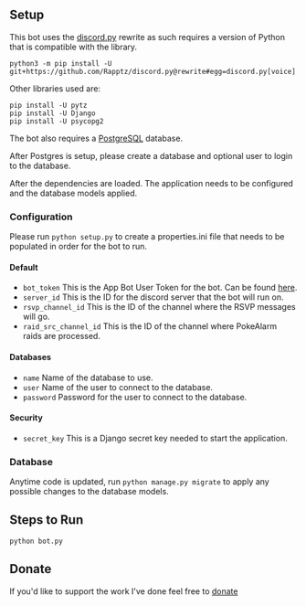 ## Setup
This bot uses the [discord.py](https://github.com/Rapptz/discord.py/tree/rewrite) rewrite as such requires a version of Python that is compatible with the library.

`python3 -m pip install -U git+https://github.com/Rapptz/discord.py@rewrite#egg=discord.py[voice]`

Other libraries used are:
```
pip install -U pytz
pip install -U Django
pip install -U psycopg2
```
The bot also requires a [PostgreSQL](https://www.postgresql.org/) database.

After Postgres is setup, please create a database and optional user to login to the database.

After the dependencies are loaded. The application needs to be configured and the database models applied.

### Configuration
Please run `python setup.py` to create a properties.ini file that needs to be populated in order for the bot to run.

#### Default
* `bot_token` This is the App Bot User Token for the bot. Can be found [here](https://discordapp.com/developers/applications/me).
* `server_id` This is the ID for the discord server that the bot will run on.
* `rsvp_channel_id` This is the ID of the channel where the RSVP messages will go.
* `raid_src_channel_id` This is the ID of the channel where PokeAlarm raids are processed. 

#### Databases
* `name` Name of the database to use.
* `user` Name of the user to connect to the database.
* `password` Password for the user to connect to the database.

#### Security
* `secret_key` This is a Django secret key needed to start the application.


### Database
Anytime code is updated, run `python manage.py migrate` to apply any possible changes to the database models.

## Steps to Run
```
python bot.py
```
## Donate
If you'd like to support the work I've done feel free to [donate](https://www.paypal.me/peterobrien5)